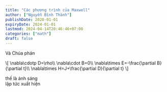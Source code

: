 ```yaml
---
title: "Các phương trình của Maxwell"
author: ["Nguyễn Bình Thành"]
publishDate: 2020-01-01
expiryDate: 2024-01-01
lastmod: 2024-04-14T20:46:46+07:00
categories: ["math"]
draft: false
---
```


Và Chúa phán

\\[ \nabla\cdotp D=\rho\\\\
\nabla\cdot B=0\\\\
\nabla\times E=-\frac{\partial B}{\partial t}\\\\
\nabla\times H=J+\frac{\partial D}{\partial t}
\\]

thế là ánh sáng<br />
lập tức xuất hiện

